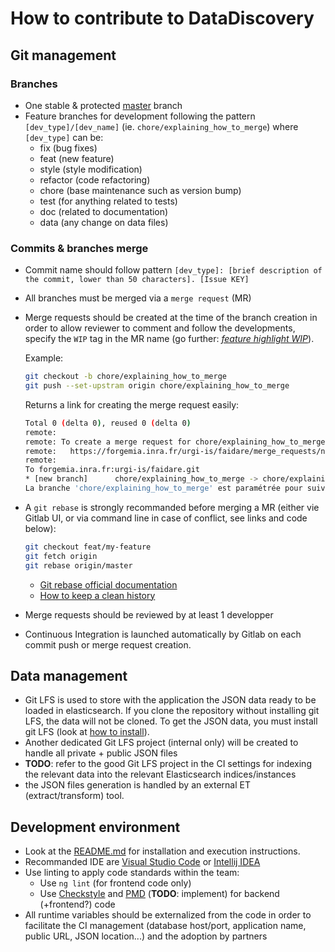 # How to contribute to DataDiscovery

## Git management

### Branches

- One stable & protected [master](/) branch
- Feature branches for development following the pattern `[dev_type]/[dev_name]` (ie. `chore/explaining_how_to_merge`) where `[dev_type]` can be:
  - fix (bug fixes)
  - feat (new feature)
  - style (style modification)
  - refactor (code refactoring)
  - chore (base maintenance such as version bump)
  - test (for anything related to tests)
  - doc (related to documentation)
  - data (any change on data files)

### Commits & branches merge

- Commit name should follow pattern `[dev_type]: [brief description of the commit, lower than 50 characters]. [Issue KEY]`
- All branches must be merged via a `merge request` (MR)
- Merge requests should be created at the time of the branch creation in order to allow reviewer to comment and follow the developments, specify the `WIP` tag in the MR name (go further: *[feature highlight WIP](https://about.gitlab.com/2016/01/08/feature-highlight-wip/)*).  

    Example:

    ```sh
    git checkout -b chore/explaining_how_to_merge
    git push --set-upstram origin chore/explaining_how_to_merge
    ```

    Returns a link for creating the merge request easily: 

    ```sh
    Total 0 (delta 0), reused 0 (delta 0)
    remote:
    remote: To create a merge request for chore/explaining_how_to_merge, visit:
    remote:   https://forgemia.inra.fr/urgi-is/faidare/merge_requests/new?merge_request%5Bsource_branch%5D=chore/explaining_how_to_merge
    remote:
    To forgemia.inra.fr:urgi-is/faidare.git
    * [new branch]      chore/explaining_how_to_merge -> chore/explaining_how_to_merge
    La branche 'chore/explaining_how_to_merge' est paramétrée pour suivre la branche distante 'chore/explaining_how_to_merge' depuis 'origin'.
    ```

- A `git rebase` is strongly recommanded before merging a MR (either vie Gitlab UI, or via command line in case of conflict, see links and code below):

  ```sh
  git checkout feat/my-feature
  git fetch origin
  git rebase origin/master
  ```

  - [Git rebase official documentation](https://git-scm.com/book/en/v2/Git-Branching-Rebasing)
  - [How to keep a clean history](https://about.gitlab.com/2018/06/07/keeping-git-commit-history-clean/)
- Merge requests should be reviewed by at least 1 developper
- Continuous Integration is launched automatically by Gitlab on each commit push or merge request creation.

## Data management

- Git LFS is used to store with the application the JSON data ready to be loaded in elasticsearch. If you clone the repository without installing git LFS, the data will not be cloned. To get the JSON data, you must install git LFS (look at [how to install](https://git-lfs.github.com/)).
- Another dedicated Git LFS project (internal only) will be created to handle all private + public JSON files
- **TODO**: refer to the good Git LFS project in the CI settings for indexing the relevant data into the relevant Elasticsearch indices/instances
- the JSON files generation is handled by an external ET (extract/transform) tool.

## Development environment

- Look at the [README.md](README.md) for installation and execution instructions.
- Recommanded IDE are [Visual Studio Code](https://code.visualstudio.com/) or [Intellij IDEA](https://www.jetbrains.com/idea/)
- Use linting to apply code standards within the team:
  - Use `ng lint` (for frontend code only)
  - Use [Checkstyle](https://checkstyle.org/) and [PMD](https://pmd.github.io/) (**TODO**: implement) for backend (+frontend?) code
- All runtime variables should be externalized from the code in order to facilitate the CI management (database host/port, application name, public URL, JSON location...) and the adoption by partners
